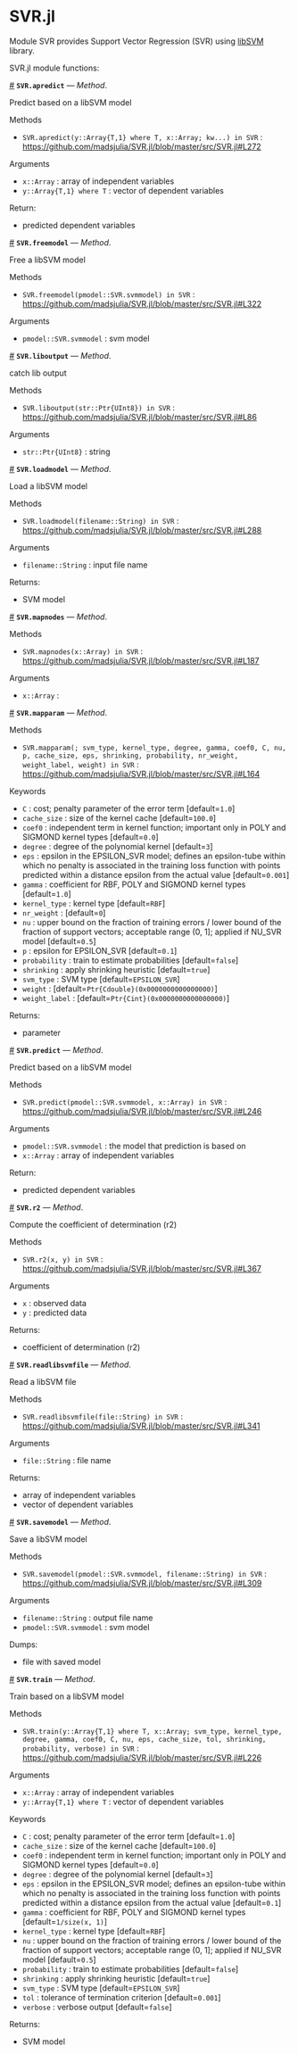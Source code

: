 
<a id='SVR.jl-1'></a>

# SVR.jl


Module SVR provides Support Vector Regression (SVR) using [libSVM](https://www.csie.ntu.edu.tw/~cjlin/libsvm/) library.


SVR.jl module functions:

<a id='SVR.apredict-Tuple{Array{T,1} where T,Array}' href='#SVR.apredict-Tuple{Array{T,1} where T,Array}'>#</a>
**`SVR.apredict`** &mdash; *Method*.



Predict based on a libSVM model

Methods

  * `SVR.apredict(y::Array{T,1} where T, x::Array; kw...) in SVR` : https://github.com/madsjulia/SVR.jl/blob/master/src/SVR.jl#L272

Arguments

  * `x::Array` : array of independent variables
  * `y::Array{T,1} where T` : vector of dependent variables

Return:

  * predicted dependent variables

<a id='SVR.freemodel-Tuple{SVR.svmmodel}' href='#SVR.freemodel-Tuple{SVR.svmmodel}'>#</a>
**`SVR.freemodel`** &mdash; *Method*.



Free a libSVM model

Methods

  * `SVR.freemodel(pmodel::SVR.svmmodel) in SVR` : https://github.com/madsjulia/SVR.jl/blob/master/src/SVR.jl#L322

Arguments

  * `pmodel::SVR.svmmodel` : svm model

<a id='SVR.liboutput-Tuple{Ptr{UInt8}}' href='#SVR.liboutput-Tuple{Ptr{UInt8}}'>#</a>
**`SVR.liboutput`** &mdash; *Method*.



catch lib output

Methods

  * `SVR.liboutput(str::Ptr{UInt8}) in SVR` : https://github.com/madsjulia/SVR.jl/blob/master/src/SVR.jl#L86

Arguments

  * `str::Ptr{UInt8}` : string

<a id='SVR.loadmodel-Tuple{String}' href='#SVR.loadmodel-Tuple{String}'>#</a>
**`SVR.loadmodel`** &mdash; *Method*.



Load a libSVM model

Methods

  * `SVR.loadmodel(filename::String) in SVR` : https://github.com/madsjulia/SVR.jl/blob/master/src/SVR.jl#L288

Arguments

  * `filename::String` : input file name

Returns:

  * SVM model

<a id='SVR.mapnodes-Tuple{Array}' href='#SVR.mapnodes-Tuple{Array}'>#</a>
**`SVR.mapnodes`** &mdash; *Method*.



Methods

  * `SVR.mapnodes(x::Array) in SVR` : https://github.com/madsjulia/SVR.jl/blob/master/src/SVR.jl#L187

Arguments

  * `x::Array` :

<a id='SVR.mapparam-Tuple{}' href='#SVR.mapparam-Tuple{}'>#</a>
**`SVR.mapparam`** &mdash; *Method*.



Methods

  * `SVR.mapparam(; svm_type, kernel_type, degree, gamma, coef0, C, nu, p, cache_size, eps, shrinking, probability, nr_weight, weight_label, weight) in SVR` : https://github.com/madsjulia/SVR.jl/blob/master/src/SVR.jl#L164

Keywords

  * `C` : cost; penalty parameter of the error term [default=`1.0`]
  * `cache_size` : size of the kernel cache [default=`100.0`]
  * `coef0` : independent term in kernel function; important only in POLY and  SIGMOND kernel types [default=`0.0`]
  * `degree` : degree of the polynomial kernel [default=`3`]
  * `eps` : epsilon in the EPSILON_SVR model; defines an epsilon-tube within which no penalty is associated in the training loss function with points predicted within a distance epsilon from the actual value [default=`0.001`]
  * `gamma` : coefficient for RBF, POLY and SIGMOND kernel types [default=`1.0`]
  * `kernel_type` : kernel type [default=`RBF`]
  * `nr_weight` : [default=`0`]
  * `nu` : upper bound on the fraction of training errors / lower bound of the fraction of support vectors; acceptable range (0, 1]; applied if NU_SVR model [default=`0.5`]
  * `p` : epsilon for EPSILON_SVR [default=`0.1`]
  * `probability` : train to estimate probabilities [default=`false`]
  * `shrinking` : apply shrinking heuristic [default=`true`]
  * `svm_type` : SVM type [default=`EPSILON_SVR`]
  * `weight` : [default=`Ptr{Cdouble}(0x0000000000000000)`]
  * `weight_label` : [default=`Ptr{Cint}(0x0000000000000000)`]

Returns:

  * parameter

<a id='SVR.predict-Tuple{SVR.svmmodel,Array}' href='#SVR.predict-Tuple{SVR.svmmodel,Array}'>#</a>
**`SVR.predict`** &mdash; *Method*.



Predict based on a libSVM model

Methods

  * `SVR.predict(pmodel::SVR.svmmodel, x::Array) in SVR` : https://github.com/madsjulia/SVR.jl/blob/master/src/SVR.jl#L246

Arguments

  * `pmodel::SVR.svmmodel` : the model that prediction is based on
  * `x::Array` : array of independent variables

Return:

  * predicted dependent variables

<a id='SVR.r2-Tuple{Any,Any}' href='#SVR.r2-Tuple{Any,Any}'>#</a>
**`SVR.r2`** &mdash; *Method*.



Compute the coefficient of determination (r2)

Methods

  * `SVR.r2(x, y) in SVR` : https://github.com/madsjulia/SVR.jl/blob/master/src/SVR.jl#L367

Arguments

  * `x` : observed data
  * `y` : predicted data

Returns:

  * coefficient of determination (r2)

<a id='SVR.readlibsvmfile-Tuple{String}' href='#SVR.readlibsvmfile-Tuple{String}'>#</a>
**`SVR.readlibsvmfile`** &mdash; *Method*.



Read a libSVM file

Methods

  * `SVR.readlibsvmfile(file::String) in SVR` : https://github.com/madsjulia/SVR.jl/blob/master/src/SVR.jl#L341

Arguments

  * `file::String` : file name

Returns:

  * array of independent variables
  * vector of dependent variables

<a id='SVR.savemodel-Tuple{SVR.svmmodel,String}' href='#SVR.savemodel-Tuple{SVR.svmmodel,String}'>#</a>
**`SVR.savemodel`** &mdash; *Method*.



Save a libSVM model

Methods

  * `SVR.savemodel(pmodel::SVR.svmmodel, filename::String) in SVR` : https://github.com/madsjulia/SVR.jl/blob/master/src/SVR.jl#L309

Arguments

  * `filename::String` : output file name
  * `pmodel::SVR.svmmodel` : svm model

Dumps:

  * file with saved model

<a id='SVR.train-Tuple{Array{T,1} where T,Array}' href='#SVR.train-Tuple{Array{T,1} where T,Array}'>#</a>
**`SVR.train`** &mdash; *Method*.



Train based on a libSVM model

Methods

  * `SVR.train(y::Array{T,1} where T, x::Array; svm_type, kernel_type, degree, gamma, coef0, C, nu, eps, cache_size, tol, shrinking, probability, verbose) in SVR` : https://github.com/madsjulia/SVR.jl/blob/master/src/SVR.jl#L226

Arguments

  * `x::Array` : array of independent variables
  * `y::Array{T,1} where T` : vector of dependent variables

Keywords

  * `C` : cost; penalty parameter of the error term [default=`1.0`]
  * `cache_size` : size of the kernel cache [default=`100.0`]
  * `coef0` : independent term in kernel function; important only in POLY and  SIGMOND kernel types [default=`0.0`]
  * `degree` : degree of the polynomial kernel [default=`3`]
  * `eps` : epsilon in the EPSILON_SVR model; defines an epsilon-tube within which no penalty is associated in the training loss function with points predicted within a distance epsilon from the actual value [default=`0.1`]
  * `gamma` : coefficient for RBF, POLY and SIGMOND kernel types [default=`1/size(x, 1)`]
  * `kernel_type` : kernel type [default=`RBF`]
  * `nu` : upper bound on the fraction of training errors / lower bound of the fraction of support vectors; acceptable range (0, 1]; applied if NU_SVR model [default=`0.5`]
  * `probability` : train to estimate probabilities [default=`false`]
  * `shrinking` : apply shrinking heuristic [default=`true`]
  * `svm_type` : SVM type [default=`EPSILON_SVR`]
  * `tol` : tolerance of termination criterion [default=`0.001`]
  * `verbose` : verbose output [default=`false`]

Returns:

  * SVM model

